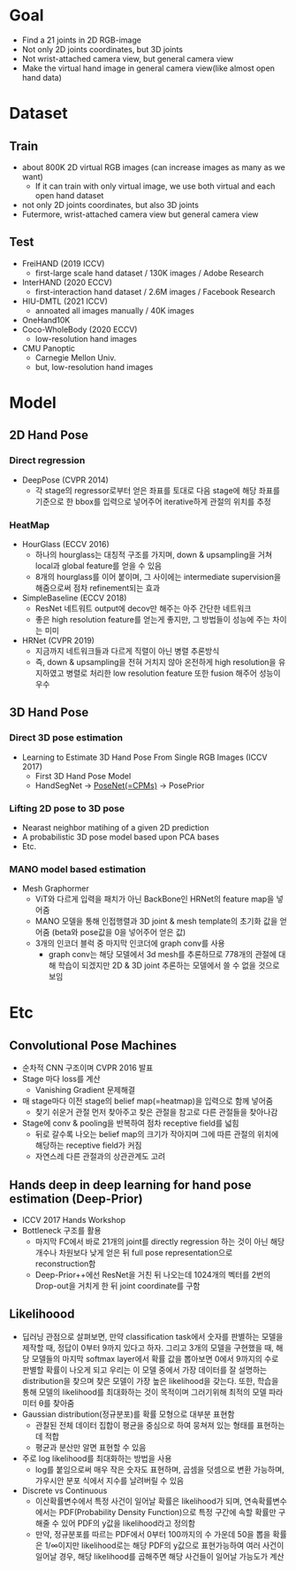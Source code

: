 # Goal
  - Find a 21 joints in 2D RGB-image
  - Not only 2D joints coordinates, but 3D joints
  - Not wrist-attached camera view, but general camera view
  - Make the virtual hand image in general camera view(like almost open hand data)

# Dataset
## Train
- about 800K 2D virtual RGB images (can increase images as many as we want)
  - If it can train with only virtual image, we use both virtual and each open hand dataset
- not only 2D joints coordinates, but also 3D joints
- Futermore, wrist-attached camera view but general camera view
## Test
- FreiHAND (2019 ICCV) 
	- first-large scale hand dataset / 130K images / Adobe Research 
- InterHAND (2020 ECCV) 
	- first-interaction hand dataset / 2.6M images / Facebook Research 
- HIU-DMTL (2021 ICCV) 
	- annoated all images manually / 40K images 
- OneHand10K 
- Coco-WholeBody (2020 ECCV) 
	- low-resolution hand images 
- CMU Panoptic 
	- Carnegie Mellon Univ. 
	- but, low-resolution hand images 

# Model
## 2D Hand Pose
### Direct regression
- DeepPose (CVPR 2014)
	- 각 stage의 regressor로부터 얻은 좌표를 토대로 다음 stage에 해당 좌표를 기준으로 한 bbox를 입력으로 넣어주어 iterative하게 관절의 위치를 추정
### HeatMap
- HourGlass (ECCV 2016)
	- 하나의 hourglass는 대칭적 구조를 가지며, down & upsampling을 거쳐 local과 global feature를 얻을 수 있음
	- 8개의 hourglass를 이어 붙이며, 그 사이에는 intermediate supervision을 해줌으로써 점차 refinement되는 효과
- SimpleBaseline (ECCV 2018)
	- ResNet 네트워트 output에 decov만 해주는 아주 간단한 네트워크
	- 좋은 high resolution feature를 얻는게 좋지만, 그 방법들이 성능에 주는 차이는 미미
- HRNet (CVPR 2019)
	- 지금까지 네트워크들과 다르게 직렬이 아닌 병렬 추론방식
	- 즉, down & upsampling을 전혀 거치지 않아 온전하게 high resolution을 유지하였고 병렬로 처리한 low resolution feature 또한 fusion 해주어 성능이 우수

## 3D Hand Pose
### Direct 3D pose estimation
- Learning to Estimate 3D Hand Pose From Single RGB Images (ICCV 2017)
  - First 3D Hand Pose Model
  - HandSegNet -> [PoseNet(=CPMs)](#convolutional-pose-machines) -> PosePrior
### Lifting 2D pose to 3D pose
-  Nearast neighbor matihing of a given 2D prediction
-  A probabilistic 3D pose model based upon PCA bases
-  Etc.				
### MANO model based estimation
- Mesh Graphormer
	- ViT와 다르게 입력을 패치가 아닌 BackBone인 HRNet의 feature map을 넣어줌
	- MANO 모델을 통해 인접행렬과 3D joint & mesh template의 초기화 값을 얻어줌 (beta와 pose값을 0을 넣어주어 얻은 값)
	- 3개의 인코더 블럭 중 마지막 인코더에 graph conv를 사용
		- graph conv는 해당 모델에서 3d mesh를 추론하므로 778개의 관절에 대해 학습이 되겠지만 2D & 3D joint 추론하는 모델에서 쓸 수 없을 것으로 보임



# Etc
## Convolutional Pose Machines
- 순차적 CNN 구조이며 CVPR 2016 발표
- Stage 마다 loss를 계산 
  - Vanishing Gradient 문제해결
- 매 stage마다 이전 stage의 belief map(=heatmap)을 입력으로 함께 넣어줌
  - 찾기 쉬운거 관절 먼저 찾아주고 찾은 관절을 참고로 다른 관절들을 찾아나감
- Stage에 conv & pooling을 반복하여 점차 receptive field를 넓힘
	- 뒤로 갈수록 나오는 belief map의 크기가 작아지며 그에 따른 관절의 위치에 해당하는 receptive field가 커짐
  - 자연스레 다른 관절과의 상관관계도 고려
## Hands deep in deep learning for hand pose estimation (Deep-Prior)
- ICCV 2017 Hands Workshop
- Bottleneck 구조를 활용
	- 마지막 FC에서 바로 21개의 joint를 directly regression 하는 것이 아닌 해당 개수나 차원보다 낮게 얻은 뒤 full pose representation으로 reconstruction함
	- Deep-Prior++에선 ResNet을 거친 뒤 나오는데 1024개의 벡터를 2번의 Drop-out을 거치게 한 뒤 joint coordinate를 구함
## Likelihoood
- 딥러닝 관점으로 살펴보면, 만약 classification task에서 숫자를 판별하는 모델을 제작할 때, 정답이 0부터 9까지 있다고 하자. 그리고 3개의 모델을 구현했을 때, 해당 모델들의 마지막 softmax layer에서 확률 값을 뽑아보면 0에서 9까지의 수로 판별할 확률이 나오게 되고 우리는 이 모델 중에서 가장 데이터를 잘 설명하는 distribution을 찾으며 찾은 모델이 가장 높은 likelihood을 갖는다. 또한, 학습을 통해 모델의 likelihood를 최대화하는 것이 목적이며 그러기위해 최적의 모델 파라미터 θ를 찾아줌
- Gaussian distribution(정규분포)를 확률 모형으로 대부분 표현함
	- 관찰된 전체 데이터 집합이 평균을 중심으로 하여 뭉쳐져 있는 형태를 표현하는데 적합
	- 평균과 분산만 알면 표현할 수 있음
- 주로 log likelihood를 최대화하는 방법을 사용
	- log를 붙임으로써 매우 작은 숫자도 표현하며, 곱셈을 덧셈으로 변환 가능하며, 가우시안 분포 식에서 지수를 날려버릴 수 있음
- Discrete vs Continuous
	- 이산확률변수에서 특정 사건이 일어날 확률은 likelihood가 되며, 연속확률변수에서는 PDF(Probability Density Function)으로 특정 구간에 속할 확률만 구해줄 수 있어 PDF의 y값을 likelihood라고 정의함
	- 만약, 정규분포를 따르는 PDF에서 0부터 100까지의 수 가운데 50을 뽑을 확률은 1/∞이지만 likelihood로는 해당 PDF의 y값으로 표현가능하여 여러 사건이 일어날 경우, 해당 likelihood를 곱해주면 해당 사건들이 일어날 가능도가 계산